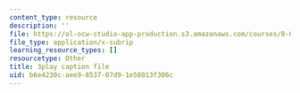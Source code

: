 ```yaml
---
content_type: resource
description: ''
file: https://ol-ocw-studio-app-production.s3.amazonaws.com/courses/8-01sc-classical-mechanics-fall-2016/b6e4230caee9853707d91e58013f306c_ozIdCgo5uI4.srt
file_type: application/x-subrip
learning_resource_types: []
resourcetype: Other
title: 3play caption file
uid: b6e4230c-aee9-8537-07d9-1e58013f306c
---
```

